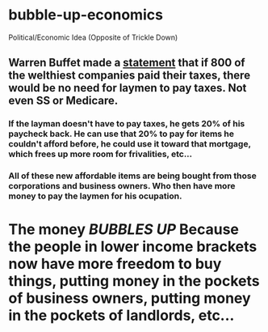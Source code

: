 # bubble-up-economics
Political/Economic Idea (Opposite of Trickle Down)

## Warren Buffet made a <a href='https://www.msn.com/en-us/money/markets/buffett-says-no-other-americans-would-have-had-to-pay-even-a-dime-in-federal-taxes-if-this-had-happened/ar-BB1lPuQ6'>statement</a> that if 800 of the welthiest companies paid their taxes, there would be no need for laymen to pay taxes. Not even SS or Medicare. 
### If the layman doesn't have to pay taxes, he gets 20% of his paycheck back. He can use that 20% to pay for items he couldn't afford before, he could use it toward that mortgage, which frees up more room for frivalities, etc...
### All of these new affordable items are being bought from those corporations and business owners. Who then have more money to pay the laymen for his ocupation. 
# The money *BUBBLES UP* Because the people in lower income brackets now have more freedom to buy things, putting money in the pockets of business owners, putting money in the pockets of landlords, etc...
